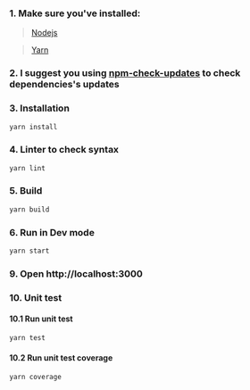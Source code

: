 ### 1. Make sure you've installed:
> [Nodejs](https://nodejs.org/en/)

> [Yarn](https://yarnpkg.com/lang/en/docs/install/)

### 2. I suggest you using [npm-check-updates](https://www.npmjs.com/package/npm-check-updates) to check dependencies's updates

### 3. Installation
```bash
yarn install
```

### 4. Linter to check syntax
```bash
yarn lint
```

### 5. Build
```bash
yarn build
```

### 6. Run in Dev mode
```bash
yarn start
```

### 9. Open http://localhost:3000

### 10. Unit test
#### 10.1 Run unit test
```bash
yarn test
```

#### 10.2 Run unit test coverage
```bash
yarn coverage
```
